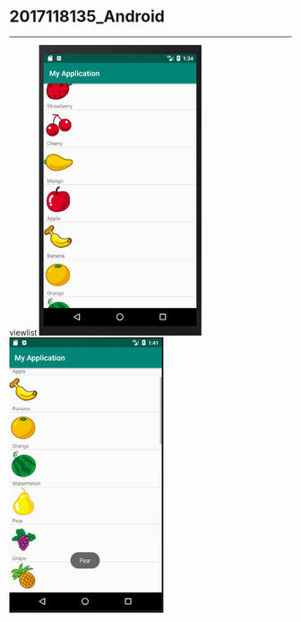 # 2017118135_Android
****
viewlist
![my](https://github.com/nicewithgreat/2017118135_Android/blob/master/img/fruit.PNG)
![my](https://github.com/nicewithgreat/2017118135_Android/blob/master/img/click_pear.PNG)
